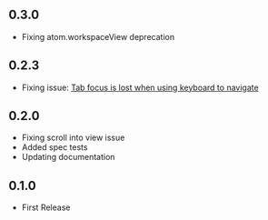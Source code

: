 ## 0.3.0
- Fixing atom.workspaceView deprecation

## 0.2.3
- Fixing issue: [Tab focus is lost when using keyboard to navigate](https://github.com/peterdotjs/atom-synced-sidebar/issues/1)

## 0.2.0
- Fixing scroll into view issue
- Added spec tests
- Updating documentation

## 0.1.0
- First Release

